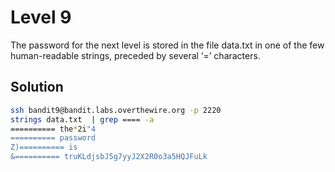 # Level 9

The password for the next level is stored in the file data.txt in one of the few human-readable strings, preceded by several ‘=’ characters.

## Solution

```bash
ssh bandit9@bandit.labs.overthewire.org -p 2220
strings data.txt  | grep ==== -a
========== the*2i"4
========== password
Z)========== is
&========== truKLdjsbJ5g7yyJ2X2R0o3a5HQJFuLk
```
